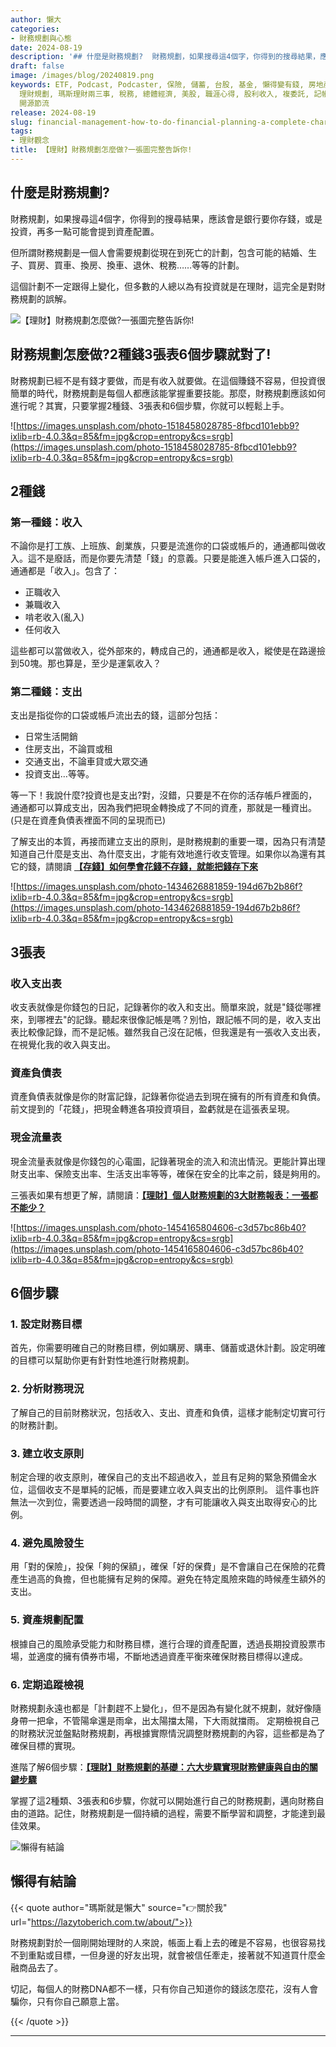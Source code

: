 ```yaml
---
author: 懶大
categories:
- 財務規劃與心態
date: 2024-08-19
description: '## 什麼是財務規劃?  財務規劃，如果搜尋這4個字，你得到的搜尋結果，應該會是銀行要你存錢，或是投資，再多一點可能會提到資產配置。  但所謂財務規劃是一個人會需要規劃從現在到死亡的計劃，包含可能的結婚、生子、買房、買車、換房、換車、退休、稅務……等等的計劃。  這個計劃不一定跟得上變化，但多數的人總以為有投資就是在理財，這完全是對財務規劃的誤解。  ![【理財】財務規劃怎麼做?一張圖完整告訴你!'
draft: false
image: /images/blog/20240819.png
keywords: ETF, Podcast, Podcaster, 保險, 儲蓄, 台股, 基金, 懶得變有錢, 房地產, 投資, 投資理財, 支出, 收入, 理財,
  理財規劃, 瑪斯理財兩三事, 稅務, 總體經濟, 美股, 職涯心得, 股利收入, 複委託, 記帳, 讀書心得, 財務規劃, 財商, 貸款, 資產配置, 退休規劃,
  開源節流
release: 2024-08-19
slug: financial-management-how-to-do-financial-planning-a-complete-chart-tells-you
tags:
- 理財觀念
title: 【理財】財務規劃怎麼做?一張圖完整告訴你!
---
```

## 什麼是財務規劃?

財務規劃，如果搜尋這4個字，你得到的搜尋結果，應該會是銀行要你存錢，或是投資，再多一點可能會提到資產配置。

但所謂財務規劃是一個人會需要規劃從現在到死亡的計劃，包含可能的結婚、生子、買房、買車、換房、換車、退休、稅務……等等的計劃。

這個計劃不一定跟得上變化，但多數的人總以為有投資就是在理財，這完全是對財務規劃的誤解。

![【理財】財務規劃怎麼做?一張圖完整告訴你!](/images/blog/20240819_1.png)

## 財務規劃怎麼做?2種錢3張表6個步驟就對了!

財務規劃已經不是有錢才要做，而是有收入就要做。在這個賺錢不容易，但投資很簡單的時代，財務規劃是每個人都應該能掌握重要技能。那麼，財務規劃應該如何進行呢？其實，只要掌握2種錢、3張表和6個步驟，你就可以輕鬆上手。

![https://images.unsplash.com/photo-1518458028785-8fbcd101ebb9?ixlib=rb-4.0.3&q=85&fm=jpg&crop=entropy&cs=srgb](https://images.unsplash.com/photo-1518458028785-8fbcd101ebb9?ixlib=rb-4.0.3&q=85&fm=jpg&crop=entropy&cs=srgb)

## 2種錢

### 第一種錢：收入

不論你是打工族、上班族、創業族，只要是流進你的口袋或帳戶的，通通都叫做收入。這不是廢話，而是你要先清楚「錢」的意義。只要是能進入帳戶進入口袋的，通通都是「收入」。包含了：

- 正職收入
- 兼職收入
- 啃老收入(亂入)
- 任何收入

這些都可以當做收入，從外部來的，轉成自己的，通通都是收入，縱使是在路邊撿到50塊。那也算是，至少是運氣收入？

### 第二種錢：支出

支出是指從你的口袋或帳戶流出去的錢，這部分包括：

- 日常生活開銷
- 住房支出，不論買或租
- 交通支出，不論車貸或大眾交通
- 投資支出…等等。

等一下！我說什麼?投資也是支出?對，沒錯，只要是不在你的活存帳戶裡面的，通通都可以算成支出，因為我們把現金轉換成了不同的資產，那就是一種資出。(只是在資產負債表裡面不同的呈現而已)

了解支出的本質，再接而建立支出的原則，是財務規劃的重要一環，因為只有清楚知道自己什麼是支出、為什麼支出，才能有效地進行收支管理。如果你以為還有其它的錢，請閱讀 [**【存錢】如何學會花錢不存錢，就能把錢存下來**](https://lazytoberich.com.tw/blog/how-to-learn-to-spend-not-save-and-still-save-money/)

![https://images.unsplash.com/photo-1434626881859-194d67b2b86f?ixlib=rb-4.0.3&q=85&fm=jpg&crop=entropy&cs=srgb](https://images.unsplash.com/photo-1434626881859-194d67b2b86f?ixlib=rb-4.0.3&q=85&fm=jpg&crop=entropy&cs=srgb)

## 3張表

### 收入支出表

收支表就像是你錢包的日記，記錄著你的收入和支出。簡單來說，就是"錢從哪裡來，到哪裡去"的記錄。聽起來很像記帳是嗎？別怕，跟記帳不同的是，收入支出表比較像記錄，而不是記帳。雖然我自己沒在記帳，但我還是有一張收入支出表，在視覺化我的收入與支出。

### 資產負債表

資產負債表就像是你的財富記錄，記錄著你從過去到現在擁有的所有資產和負債。前文提到的「花錢」，把現金轉進各項投資項目，盈虧就是在這張表呈現。

### 現金流量表

現金流量表就像是你錢包的心電圖，記錄著現金的流入和流出情況。更能計算出理財支出率、保險支出率、生活支出率等等，確保在安全的比率之前，錢是夠用的。

三張表如果有想更了解，請閱讀：[**【理財】個人財務規劃的3大財務報表：一張都不能少？**](https://lazytoberich.com.tw/blog/finance-the-3-major-financial-statements-for-personal-financial-planning-cant-afford-to-miss-any/)

![https://images.unsplash.com/photo-1454165804606-c3d57bc86b40?ixlib=rb-4.0.3&q=85&fm=jpg&crop=entropy&cs=srgb](https://images.unsplash.com/photo-1454165804606-c3d57bc86b40?ixlib=rb-4.0.3&q=85&fm=jpg&crop=entropy&cs=srgb)

## 6個步驟

### 1. 設定財務目標

首先，你需要明確自己的財務目標，例如購房、購車、儲蓄或退休計劃。設定明確的目標可以幫助你更有針對性地進行財務規劃。

### 2. 分析財務現況

了解自己的目前財務狀況，包括收入、支出、資產和負債，這樣才能制定切實可行的財務計劃。

### 3. 建立收支原則

制定合理的收支原則，確保自己的支出不超過收入，並且有足夠的緊急預備金水位，這個收支不是單純的記帳，而是要建立收入與支出的比例原則。
這件事也許無法一次到位，需要透過一段時間的調整，才有可能讓收入與支出取得安心的比例。

### 4. 避免風險發生

用「對的保險」，投保「夠的保額」，確保「好的保費」是不會讓自己在保險的花費產生過高的負擔，但也能擁有足夠的保障。避免在特定風險來臨的時候產生額外的支出。

### 5. 資產規劃配置

根據自己的風險承受能力和財務目標，進行合理的資產配置，透過長期投資股票市場，並適度的擁有債券市場，不斷地透過資產平衡來確保財務目標得以達成。

### 6. 定期追蹤檢視

財務規劃永遠也都是「計劃趕不上變化」，但不是因為有變化就不規劃，就好像隨身帶一把傘，不管陽傘還是雨傘，出太陽擋太陽，下大雨就擋雨。
定期檢視自己的財務狀況並盤點財務規劃，再根據實際情況調整財務規劃的內容，這些都是為了確保目標的實現。

進階了解6個步驟：[**【理財】財務規劃的基礎：六大步驟實現財務健康與自由的關鍵步驟**](https://lazytoberich.com.tw/blog/finance-the-basics-of-financial-planning-six-key-steps-to-achieve-financial-health-and-freedom/)

掌握了這2種類、3張表和6步驟，你就可以開始進行自己的財務規劃，邁向財務自由的道路。記住，財務規劃是一個持續的過程，需要不斷學習和調整，才能達到最佳效果。

![懶得有結論](/images/blog/lazytobeconclude.svg)

## 懶得有結論

{{< quote author="瑪斯就是懶大" source="👉關於我" url="https://lazytoberich.com.tw/about/">}}

財務規劃對於一個剛開始理財的人來說，帳面上看上去的確是不容易，也很容易找不到重點或目標，一但身邊的好友出現，就會被信任牽走，接著就不知道買什麼金融商品去了。

切記，每個人的財務DNA都不一樣，只有你自己知道你的錢該怎麼花，沒有人會騙你，只有你自己願意上當。

{{< /quote >}}

---